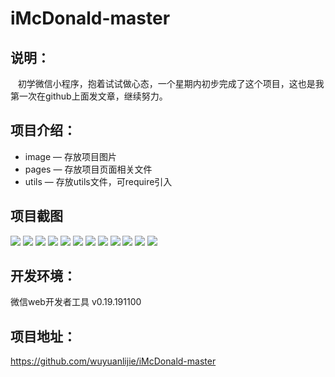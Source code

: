 # iMcDonald-master  

## 说明：
    初学微信小程序，抱着试试做心态，一个星期内初步完成了这个项目，这也是我第一次在github上面发文章，继续努力。

## 项目介绍：
 * image — 存放项目图片
 * pages — 存放项目页面相关文件
 * utils — 存放utils文件，可require引入

## 项目截图
 <img src="https://raw.githubusercontent.com/wuyuanlijie/McDonald-s/master/image/1.png" />
 <img src="https://raw.githubusercontent.com/wuyuanlijie/McDonald-s/master/image/2.png" />
 <img src="https://raw.githubusercontent.com/wuyuanlijie/McDonald-s/master/image/3.png" />
 <img src="https://raw.githubusercontent.com/wuyuanlijie/McDonald-s/master/image/4.png" />
 <img src="https://raw.githubusercontent.com/wuyuanlijie/McDonald-s/master/image/4.1.png" />
 <img src="https://raw.githubusercontent.com/wuyuanlijie/McDonald-s/master/image/4.5.png" />
 <img src="https://raw.githubusercontent.com/wuyuanlijie/McDonald-s/master/image/5.png" />
 <img src="https://raw.githubusercontent.com/wuyuanlijie/McDonald-s/master/image/6.png" />
 <img src="https://raw.githubusercontent.com/wuyuanlijie/McDonald-s/master/image/7.png" />
 <img src="https://raw.githubusercontent.com/wuyuanlijie/McDonald-s/master/image/7.1.png" />
 <img src="https://raw.githubusercontent.com/wuyuanlijie/McDonald-s/master/image/7,2.png" />
  <img src="https://raw.githubusercontent.com/wuyuanlijie/McDonald-s/master/image/8.png" />

## 开发环境：

 微信web开发者工具 v0.19.191100

## 项目地址：
https://github.com/wuyuanlijie/iMcDonald-master
